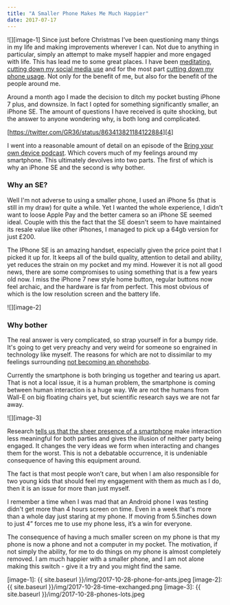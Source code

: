 ```yaml
---
title: "A Smaller Phone Makes Me Much Happier"
date: 2017-07-17
---
```

![][image-1]
Since just before Christmas I’ve been questioning many things in my life and making improvements wherever I can. Not due to anything in particular, simply an attempt to make myself happier and more engaged with life. This has lead me to some great places. I have been [meditating][1], [cutting down my social media use][2]  and for the most part [cutting down my phone usage][3]. Not only for the benefit of me, but also for the benefit of the people around me. 

Around a month ago I made the decision to ditch my pocket busting iPhone 7 plus, and downsize. In fact I opted for something significantly smaller, an iPhone SE. The amount of questions I have received is quite shocking, but the answer to anyone wondering why, is both long and complicated. 

[https://twitter.com/GR36/status/863413821184122884][4]

I went into a reasonable amount of detail on an episode of the [Bring your own device podcast][5]. Which covers much of my feelings around my smartphone. This ultimately devolves into two parts. The first of which is why an iPhone SE and the second is why bother. 

### Why an SE?
Well I'm not adverse to using a smaller phone, I used an iPhone 5s (that is still in my draw) for quite a while. Yet I wanted the whole experience, I didn't want to loose Apple Pay and the better camera so an iPhone SE seemed ideal. Couple with this the fact that the SE doesn't seem to have maintained its resale value like other iPhones, I managed to pick up a 64gb version for just £200.

The IPhone SE is an amazing handset, especially given the price point that I picked it up for. It keeps all of the build quality, attention to detail and ability, yet reduces the strain on my pocket and my mind. However it is not all good news, there are some compromises to using something that is a few years old now. I miss the iPhone 7 new style home button, regular buttons now feel archaic, and the hardware is far from perfect. This most obvious of which is the low resolution screen and the battery life. 

![][image-2]

### Why bother
The real answer is very complicated, so strap yourself in for a bumpy ride. It's going to get very preachy and very weird for someone so engrained in technology like myself. The reasons for which are not to dissimilar to my feelings surrounding [not becoming an phonehobo][6]. 

Currently the smartphone is both bringing us together and tearing us apart. That is not a local issue, it is a human  problem, the smartphone is coming between human interaction is a huge way. We are not the humans from Wall-E on big floating chairs yet, but scientific research says we are not far away.

![][image-3]

Research [tells us that the sheer presence of a smartphone][7] make interaction less meaningful for both parties and gives the illusion of neither party being engaged. It changes the very ideas we form when interacting and changes them for the worst. This is not a debatable occurrence, it is undeniable consequence of having this equipment around.  

The fact is that most people won’t care, but when I am also responsible for two young kids that should feel my engagement with them as much as I do, then it is an issue for more than just myself. 

I remember a time when I was mad that an Android phone I was testing didn't get more than 4 hours screen on time. Even in a week that's more than a whole day just staring at my phone. If moving from 5.5inches down to just 4” forces me to use my phone less, it’s a win for everyone. 

The consequence of having a much smaller screen on my phone is that my phone is now a phone and not a computer in my pocket. The motivation, if not simply the ability, for me to do things on my phone is almost completely removed. I am much happier with a smaller phone, and I am not alone making this switch - give it a try and you might find the same. 

[1]:	https://medium.com/simple-words/me-meditating-yeah-right-be7ae66f1c5
[2]:	https://medium.com/simple-words/social-media-and-my-mind-77ade3309982
[3]:	https://medium.com/simple-words/turn-the-phone-over-c72b99cbb58a
[4]:	https://twitter.com/GR36/status/863413821184122884
[5]:	https://soundcloud.com/byod_podcast/episode02
[6]:	https://medium.com/simple-words/the-dangers-of-being-a-phonehobo-d1db2fabd31a
[7]:	http://www.academia.edu/4661907/The_effect_of_smart_phones_on_social_interaction

[image-1]:	{{ site.baseurl }}/img/2017-10-28-phone-for-ants.jpeg
[image-2]:	{{ site.baseurl }}/img/2017-10-28-time-exchanged.png
[image-3]:	{{ site.baseurl }}/img/2017-10-28-phones-lots.jpeg